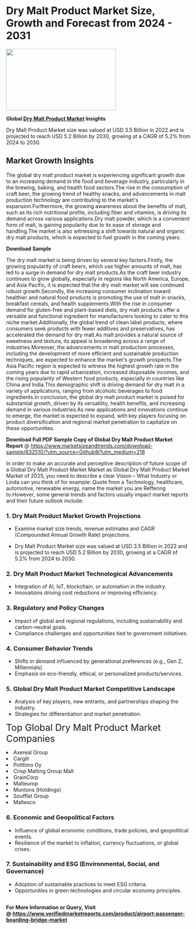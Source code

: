 <H1>Dry Malt Product Market Size, Growth and Forecast from 2024 - 2031</H1><img class="aligncenter size-medium wp-image-584254" src="https://thirdeyenews.in/wp-content/uploads/2024/09/Global-Market-Research-300x168.jpeg" alt="" width="300" height="168" /><p><strong>Global&nbsp;<a href="https://www.marketsizeandtrends.com/download-sample/632510/?utm_source=Github8j?utm_medium=218">Dry Malt Product Market</a> Insights</strong></p><p>Dry Malt Product Market size was valued at USD 3.5 Billion in 2022 and is projected to reach USD 5.2 Billion by 2030, growing at a CAGR of 5.2% from 2024 to 2030.</p><p><h2>Market Growth Insights</h2> <p>The global dry malt product market is experiencing significant growth due to an increasing demand in the food and beverage industry, particularly in the brewing, baking, and health food sectors.The rise in the consumption of craft beer, the growing trend of healthy snacks, and advancements in malt production technology are contributing to the market's expansion.Furthermore, the growing awareness about the benefits of malt, such as its rich nutritional profile, including fiber and vitamins, is driving its demand across various applications.Dry malt powder, which is a convenient form of malt, is gaining popularity due to its ease of storage and handling.The market is also witnessing a shift towards natural and organic dry malt products, which is expected to fuel growth in the coming years.</p> <p><strong>Download Sample</strong></p> <p>The dry malt market is being driven by several key factors.Firstly, the growing popularity of craft beers, which use higher amounts of malt, has led to a surge in demand for dry malt products.As the craft beer industry continues to grow globally, especially in regions like North America, Europe, and Asia Pacific, it is expected that the dry malt market will see continued robust growth.Secondly, the increasing consumer inclination toward healthier and natural food products is promoting the use of malt in snacks, breakfast cereals, and health supplements.With the rise in consumer demand for gluten-free and plant-based diets, dry malt products offer a versatile and functional ingredient for manufacturers looking to cater to this niche market.Additionally, the global trend of clean label products, where consumers seek products with fewer additives and preservatives, has accelerated the demand for dry malt.As malt provides a natural source of sweetness and texture, its appeal is broadening across a range of industries.Moreover, the advancements in malt production processes, including the development of more efficient and sustainable production techniques, are expected to enhance the market's growth prospects.The Asia Pacific region is expected to witness the highest growth rate in the coming years due to rapid urbanization, increased disposable incomes, and the rising popularity of Western food products, especially in countries like China and India.This demographic shift is driving demand for dry malt in a variety of applications, ranging from alcoholic beverages to food ingredients.In conclusion, the global dry malt product market is poised for substantial growth, driven by its versatility, health benefits, and increasing demand in various industries.As new applications and innovations continue to emerge, the market is expected to expand, with key players focusing on product diversification and regional market penetration to capitalize on these opportunities.</p> <p><span class=""><strong>Download Full PDF Sample Copy of Global Dry Malt Product Market Report</strong> @ <a href="https://www.marketsizeandtrends.com/download-sample/632510/?utm_source=Github8j?utm_medium=218" target="_blank">https://www.marketsizeandtrends.com/download-sample/632510/?utm_source=Github8j?utm_medium=218</a></span></p><p>In order to make an accurate and perceptive description of future scope of a Global&nbsp;Dry Malt Product Market Market as Global&nbsp;Dry Malt Product Market Market of 2025, you need to describe a clear Vision &ndash; What Industry or Linda can you think of for example: Quote from a Technology, healthcare, automotive, renewable energy, name the market you are Reffering to.However, some general trends and factors usually impact market reports and their future outlook include:</p><h3>1.&nbsp;<strong>Dry Malt Product Market Growth Projections</strong></h3><ul><li>Examine market size trends, revenue estimates and CAGR (Compounded Annual Growth Rate) projections.</li><li><p>Dry Malt Product Market size was valued at USD 3.5 Billion in 2022 and is projected to reach USD 5.2 Billion by 2030, growing at a CAGR of 5.2% from 2024 to 2030.</p></li></ul><h3>2.&nbsp;<strong>Dry Malt Product Market Technological Advancements</strong></h3><ul><li>Integration of AI, IoT, blockchain, or automation in the industry.</li><li>Innovations driving cost reductions or improving efficiency.</li></ul><h3>3.&nbsp;<strong>Regulatory and Policy Changes</strong></h3><ul><li>Impact of global and regional regulations, including sustainability and carbon-neutral goals.</li><li>Compliance challenges and opportunities tied to government initiatives.</li></ul><h3>4.&nbsp;<strong>Consumer Behavior Trends</strong></h3><ul><li>Shifts in demand influenced by generational preferences (e.g., Gen Z, Millennials).</li><li>Emphasis on eco-friendly, ethical, or personalized products/services.</li></ul><h3>5.&nbsp;<strong>Global Dry Malt Product Market Competitive Landscape</strong></h3><ul><li>Analysis of key players, new entrants, and partnerships shaping the industry.</li><li>Strategies for differentiation and market penetration.</li></ul><p data-pm-slice="1 1 []"><span style="color: inherit; font-family: inherit; font-size: 25px;">Top Global Dry Malt Product Market Companies</span></p><div class="" data-test-id=""><p><li>Axereal Group</li><li> Cargill</li><li> Polttimo Oy</li><li> Crisp Malting Group Malt</li><li> GrainCorp</li><li> Malteurop</li><li> Muntons (Holdings)</li><li> Soufflet Group</li><li> Maltexco</li></p></div><h3>6.&nbsp;<strong>Economic and Geopolitical Factors</strong></h3><ul><li>Influence of global economic conditions, trade policies, and geopolitical events.</li><li>Resilience of the market to inflation, currency fluctuations, or global crises.</li></ul><h3>7.&nbsp;<strong>Sustainability and ESG (Environmental, Social, and Governance)</strong></h3><ul><li>Adoption of sustainable practices to meet ESG criteria.</li><li>Opportunities in green technologies and circular economy principles.</li></ul><h2><strong style="font-size: 14px;">For More Information or Query, Visit @&nbsp;</strong><a style="background-color: #ffffff; font-size: 14px;" href="https://www.marketsizeandtrends.com/report/dry-malt-product-market/" target="_blank">https://www.verifiedmarketreports.com/product/airport-passenger-boarding-bridge-market</a></h2>
